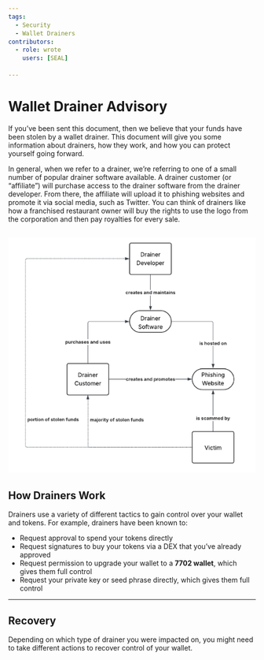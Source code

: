 ```yaml
---
tags:
  - Security
  - Wallet Drainers
contributors:
  - role: wrote
    users: [SEAL]
  
---
```


# Wallet Drainer Advisory

If you’ve been sent this document, then we believe that your funds have been stolen by a wallet drainer. This document will give you some information about drainers, how they work, and how you can protect yourself going forward.

In general, when we refer to a drainer, we’re referring to one of a small number of popular drainer software available. A drainer customer (or “affiliate”) will purchase access to the drainer software from the drainer developer. From there, the affiliate will upload it to phishing websites and promote it via social media, such as Twitter. You can think of drainers like how a franchised restaurant owner will buy the rights to use the logo from the corporation and then pay royalties for every sale.

![screenshot](../Playbooks/resources/example5.png)
---

## How Drainers Work

Drainers use a variety of different tactics to gain control over your wallet and tokens. For example, drainers have been known to:

- Request approval to spend your tokens directly  
- Request signatures to buy your tokens via a DEX that you’ve already approved  
- Request permission to upgrade your wallet to a **7702 wallet**, which gives them full control  
- Request your private key or seed phrase directly, which gives them full control  

---

## Recovery

Depending on which type of drainer you were impacted on, you might need to take different actions to recover control of your wallet.
